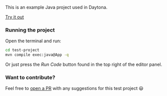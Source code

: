 This is an example Java project used in Daytona.

[Try it out](https://daytona.io/#https://github.com/daytonaio-templates/java)

### Running the project

Open the terminal and run:
```sh
cd test-project
mvn compile exec:java@App -q
```
Or just press the *Run Code* button found in the top right of the editor panel.
### Want to contribute?

Feel free to [open a PR](https://github.com/daytonaio-templates/java) with any suggestions for this test project 😃 